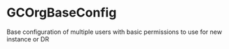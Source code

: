 # GCOrgBaseConfig
Base configuration of multiple users with basic permissions to use for new instance or DR 

